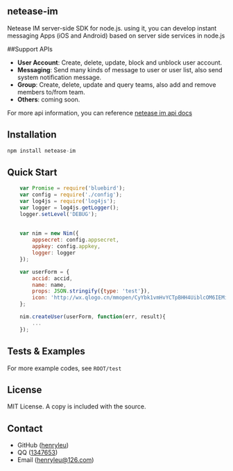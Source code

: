## netease-im

Netease IM server-side SDK for node.js. using it, you can develop instant messaging Apps (iOS and Android) based on server side services in node.js 

##Support APIs
- **User Account**: Create, delete, update, block and unblock user account. 
- **Messaging**: Send many kinds of message to user or user list, also send system notification message.
- **Group**: Create, delete, update and query teams, also add and remove members to/from team.
- **Others**: coming soon.

For more api information, you can reference [netease im api docs](http://dev.netease.im/docs?doc=server)

## Installation

```javascript
npm install netease-im

```

## Quick Start

```javascript
    var Promise = require('bluebird');
    var config = require('./config');
    var log4js = require('log4js');
    var logger = log4js.getLogger();
    logger.setLevel('DEBUG');
    
    
    var nim = new Nim({
        appsecret: config.appsecret,
        appkey: config.appkey,
        logger: logger
    });

    var userForm = {
        accid: accid,
        name: name,
        props: JSON.stringify({type: 'test'}),
        icon: 'http://wx.qlogo.cn/mmopen/CyYbk1vmHvYCTpBHH4UiblcOM6IEMibm2VweVnbTm5tnWib1rQG5v6t7779AEnDSkFf212MXOVXX29JvZlKicjhUxjpRYDnTPTES/0'
    };

    nim.createUser(userForm, function(err, result){
        ...
    });
```

## Tests & Examples

For more example codes, see `ROOT/test`

License
-------

MIT License. A copy is included with the source.

Contact
-------

* GitHub ([henryleu](http://github.com/henryleu))
* QQ ([1347653](1347653))
* Email ([henryleu@126.com](mailto:henryleu@126.com))
